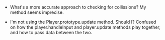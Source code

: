- What's a more accurate approach to checking for collissions?
  My method seems imprecise.

- I'm not using the Player.prototype.update method. Should I?
  Confused on how the player.handleInput and player.update methods play together, and how to pass data between the two. 
